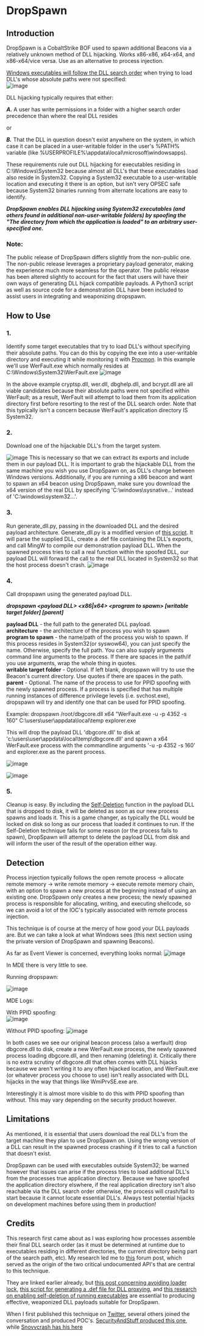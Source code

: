 # DropSpawn

## Introduction
DropSpawn is a CobaltStrike BOF used to spawn additional Beacons via a relatively unknown method of DLL hijacking. Works x86-x86, x64-x64, and x86-x64/vice versa. Use as an alternative to process injection.  

[Windows executables will follow the DLL search order](https://dmcxblue.gitbook.io/red-team-notes/persistence/dll-search-order-hijacking) when trying to load DLL's whose absolute paths were not specified:  
![image](https://github.com/Octoberfest7/DropSpawn_BOF/assets/91164728/c4251d34-f7ba-45bc-84b4-27536c757324)

DLL hijacking typically requires that either:  

***A.*** A user has write permissions in a folder with a higher search order precedence than where the real DLL resides  

or  

***B.*** That the DLL in question doesn't exist anywhere on the system, in which case it can be placed in a user-writable folder in the user's %PATH% variable (like %USERPROFILE%\appdata\local\microsoft\windowsapps).

These requirements rule out DLL hijacking for executables residing in C:\Windows\System32 because almost all DLL's that these executables load also reside in System32. Copying a System32 executable to a user-writable location and executing it there is an option, but isn't very OPSEC safe because System32 binaries running from alternate locations are easy to identify.

***DropSpawn enables DLL hijacking using System32 executables (and others found in additional non-user-writable folders) by spoofing the "The directory from which the application is loaded" to an arbitrary user-specified one.***

### Note:  
The public release of DropSpawn differs slightly from the non-public one. The non-public release leverages a proprietary payload generator, making the experience much more seamless for the operator. The public release has been altered slightly to account for the fact that users will have their own ways of generating  DLL hijack compatible payloads. A Python3 script as well as source code for a demonstration DLL have been included to assist users in integrating and weaponizing dropspawn. 

## How to Use
### 1.
Identify some target executables that try to load DLL's without specifying their absolute paths. You can do this by copying the exe into a user-writable directory and executing it while monitoring it with [Procmon](https://learn.microsoft.com/en-us/sysinternals/downloads/procmon). In this example we'll use WerFault.exe which normally resides at C:\Windows\System32\WerFault.exe
![image](https://github.com/Octoberfest7/DropSpawn_BOF/assets/91164728/e4c88036-0018-41d4-88a1-cd429669e39b)

In the above example cryptsp.dll, wer.dll, dbghelp.dll, and bcrypt.dll are all viable candidates because their absolute paths were not specified within WerFault; as a result, WerFault will attempt to load them from its application directory first before resorting to the rest of the DLL search order. Note that this typically isn't a concern because WerFault's application directory IS System32.

### 2.
Download one of the hijackable DLL's from the target system.   

![image](https://github.com/Octoberfest7/DropSpawn_BOF/assets/91164728/2938bd57-90ff-450f-b82a-0704292f30f7)
This is necessary so that we can extract its exports and include them in our payload DLL. It is important to grab the hijackable DLL from the same machine you wish you use DropSpawn on, as DLL's change between Windows versions. Additionally, if you are running a x86 beacon and want to spawn an x64 beacon using DropSpawn, make sure you download the x64 version of the real DLL by specifying 'C:\windows\sysnative\...' instead of 'C:\windows\system32\...'.

### 3.
Run generate_dll.py, passing in the downloaded DLL and the desired payload architecture. Generate_dll.py is a modified version of [this script](https://github.com/tothi/dll-hijack-by-proxying). It will parse the supplied DLL, create a .def file containing the DLL's exports, and call MingW to compile our demonstration payload DLL. When the spawned process tries to call a real function within the spoofed DLL, our payload DLL will forward the call to the real DLL located in System32 so that the host process doesn't crash.
![image](https://github.com/Octoberfest7/DropSpawn_BOF/assets/91164728/eb9f10d9-4775-4ea1-8de5-ff6a8ec5ded6)

### 4.
Call dropspawn using the generated payload DLL. 

***dropspawn \<payload DLL\> \<x86|x64\> \<program to spawn\> \[writable target folder\] \[parent\]***
  
**payload DLL** - the full path to the generated DLL payload.  
**architecture** - the architecture of the process you wish to spawn  
**program to spawn** - the name/path of the process you wish to spawn. If this process resides in System32(or syswow64), you can just specify the name. Otherwise, specify the full path. You can also supply arguments command line arguments to the process. If there are spaces in the path/if you use arguments, wrap the whole thing in quotes.  
**writable target folder** - Optional. If left blank, dropspawn will try to use the Beacon's current directory. Use quotes if there are spaces in the path.  
**parent** - Optional. The name of the process to use for PPID spoofing with the newly spawned process. If a process is specified that has multiple running instances of difference privilege levels (i.e. svchost.exe), dropspawn will try and identify one that can be used for PPID spoofing.

Example: dropspawn /root/dbgcore.dll x64 "WerFault.exe -u -p 4352 -s 160" C:\users\user\appdata\local\temp explorer.exe

This will drop the payload DLL 'dbgcore.dll' to disk at 'c:\users\user\appdata\local\temp\dbgcore.dll' and spawn a x64 WerFault.exe process with the commandline arguments '-u -p 4352 -s 160' and explorer.exe as the parent process.

![image](https://github.com/Octoberfest7/DropSpawn_BOF/assets/91164728/1d1da108-9603-4bd0-8cff-4f47960a5b8c)

![image](https://github.com/Octoberfest7/DropSpawn_BOF/assets/91164728/730bfe59-9808-413c-8e70-9e8f3788f856)

### 5.  
Cleanup is easy. By including the [Self-Deletion](https://github.com/LloydLabs/delete-self-poc) function in the payload DLL that is dropped to disk, it will be deleted as soon as our new process spawns and loads it. This is a game changer, as typically the DLL would be locked on disk so long as our process that loaded it continues to run. If the Self-Deletion technique fails for some reason (or the process fails to spawn), DropSpawn will attempt to delete the payload DLL from disk and will inform the user of the result of the operation either way.

## Detection
Process injection typically follows the open remote process -> allocate remote memory -> write remote memory -> execute remote memory chain, with an option to spawn a new process at the beginning instead of using an existing one. DropSpawn only creates a new process; the newly spawned process is responsible for allocating, writing, and executing shellcode, so we can avoid a lot of the IOC's typically associated with remote process injection.  

This technique is of course at the mercy of how good your DLL payloads are. But we can take a look at what Windows sees (this next section using the private version of DropSpawn and spawning Beacons).

As far as Event Viewer is concerned, everything looks normal:
![image](https://github.com/Octoberfest7/DropSpawn_BOF/assets/91164728/bf68fd99-b673-470a-8d51-b379ceca4769)

In MDE there is very little to see.  

Running dropspawn: 

![image](https://github.com/Octoberfest7/DropSpawn_BOF/assets/91164728/4baa07ff-def4-4aff-a4e9-5b756e3ba6c3)

MDE Logs:

With PPID spoofing:  
![image](https://github.com/Octoberfest7/DropSpawn_BOF/assets/91164728/d10f3ceb-4a75-4826-9b22-8fbf0f53a11b)

Without PPID spoofing:
![image](https://github.com/Octoberfest7/DropSpawn_BOF/assets/91164728/32b8cd5d-d967-466d-b105-eea04c304b8c)

In both cases we see our original beacon process (also a werfault) drop dbgcore.dll to disk, create a new WerFault.exe process, the newly spawned process loading dbgcore.dll, and then renaming (deleting) it. Critically there is no extra scrutiny of dbgcore.dll that often comes with DLL hijacks because we aren't writing it to any often hijacked location, and WerFault.exe (or whatever process you choose to use) isn't really associated with DLL hijacks in the way that things like WmiPrvSE.exe are.

Interestingly it is almost more visible to do this with PPID spoofing than without. This may vary depending on the security product however.

## Limitations
As mentioned, it is essential that users download the real DLL's from the target machine they plan to use DropSpawn on. Using the wrong version of a DLL can result in the spawned process crashing if it tries to call a function that doesn't exist. 

DropSpawn can be used with executables outside System32; be warned however that issues can arise if the process tries to load additional DLL's from the processes true application directory. Because we have spoofed the application directory elswhere, if the real application directory isn't also reachable via the DLL search order otherwise, the process will crash/fail to start because it cannot locate essential DLL's. Always test potential hijacks on development machines before using them in production!

## Credits  
This research first came about as I was exploring how processes assemble their final DLL search order (as it must be determined at runtime due to executables residing in different directories, the current directory being part of the search path, etc).  My research led me to [this](http://www.rohitab.com/discuss/topic/41379-running-native-applications-with-rtlcreateuserprocess/) forum post, which served as the origin of the two critical undocumented API's that are central to this technique. 

They are linked earlier already, but [this post concerning avoiding loader lock](https://www.netspi.com/blog/technical/adversary-simulation/adaptive-dll-hijacking/), [this script for generating a .def file for DLL proxying](https://github.com/tothi/dll-hijack-by-proxying), and [this research on enabling self-deletion of running executables](https://github.com/LloydLabs/delete-self-poc) are essential to producing effective, weaponized DLL payloads suitable for DropSpawn.

When I first published this technique on [Twitter](https://twitter.com/Octoberfest73/status/1642165975805050881?s=20), several others joined the conversation and produced POC's. [SecurityAndStuff produced this one](https://github.com/SecurityAndStuff/DllLoadPath), while [Snovvcrash has his here](https://gist.github.com/snovvcrash/3d5008d7e46d1cc60f0f8bdc8cdb66a5)
